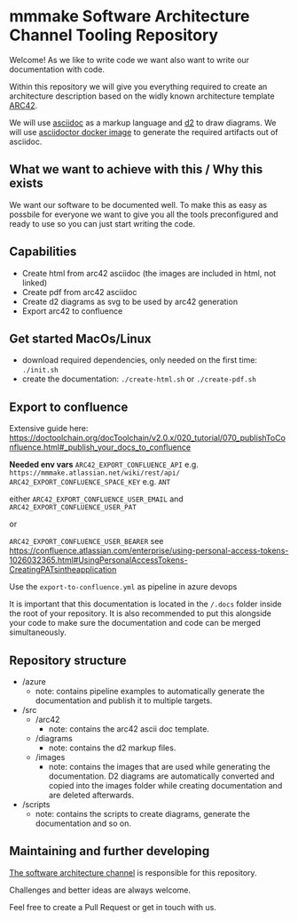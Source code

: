 # mmmake Software Architecture Channel Tooling Repository

Welcome! As we like to write code we want also want to write our documentation with code. 

Within this repository we will give you everything required to create an architecture description 
based on the widly known architecture template [ARC42](https://www.arc42.de/overview/).

We will use [asciidoc](https://asciidoc.org/) as a markup language and [d2](https://d2lang.com/tour/intro/) to draw diagrams. 
We will use [asciidoctor docker image](https://github.com/asciidoctor/docker-asciidoctor) to generate the required artifacts out of asciidoc.

## What we want to achieve with this / Why this exists
We want our software to be documented well. To make this as easy as possbile for everyone we want 
to give you all the tools preconfigured and ready to use so you can just start writing the code.

## Capabilities
- Create html from arc42 asciidoc (the images are included in html, not linked)
- Create pdf from arc42 asciidoc
- Create d2 diagrams as svg to be used by arc42 generation
- Export arc42 to confluence

## Get started MacOs/Linux
- download required dependencies, only needed on the first time: `./init.sh`
- create the documentation: `./create-html.sh` or `./create-pdf.sh` 

## Export to confluence
Extensive guide here: https://doctoolchain.org/docToolchain/v2.0.x/020_tutorial/070_publishToConfluence.html#_publish_your_docs_to_confluence

**Needed env vars**
`ARC42_EXPORT_CONFLUENCE_API` e.g. `https://mmmake.atlassian.net/wiki/rest/api/`
`ARC42_EXPORT_CONFLUENCE_SPACE_KEY` e.g. `ANT`

either `ARC42_EXPORT_CONFLUENCE_USER_EMAIL` and `ARC42_EXPORT_CONFLUENCE_USER_PAT`

or

`ARC42_EXPORT_CONFLUENCE_USER_BEARER` see https://confluence.atlassian.com/enterprise/using-personal-access-tokens-1026032365.html#UsingPersonalAccessTokens-CreatingPATsintheapplication


Use the `export-to-confluence.yml` as pipeline in azure devops

It is important that this documentation is located in the `/.docs` folder inside the root of your repository. It is also recommended to put this alongside your code to make sure the documentation and code can be merged simultaneously.

## Repository structure

- /azure
  - note: contains pipeline examples to automatically generate the documentation and publish it to multiple targets.
- /src
  - /arc42
    - note: contains the arc42 ascii doc template.
  - /diagrams
    - note: contains the d2 markup files.
  - /images
    - note: contains the images that are used while generating the documentation. D2 diagrams are automatically converted and copied into the images folder while creating documentation and are deleted afterwards.
- /scripts
  - note: contains the scripts to create diagrams, generate the documentation and so on.

## Maintaining and further developing 

[The software architecture channel](https://indecagmbh.sharepoint.com/sites/Intranet/SitePages/Channels---Software-Architecture.aspx?web=1) is responsible for this repository. 

Challenges and better ideas are always welcome. 

Feel free to create a Pull Request or get in touch with us.
